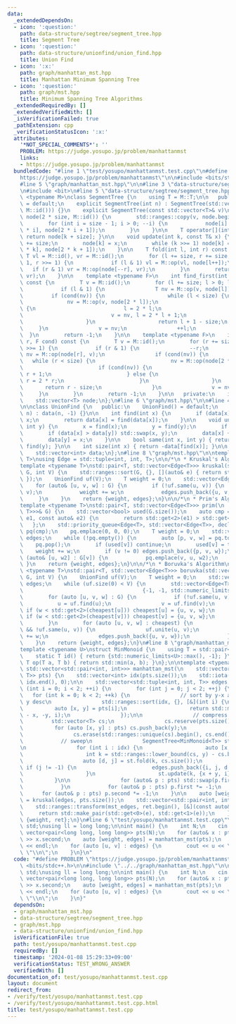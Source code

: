```yaml
---
data:
  _extendedDependsOn:
  - icon: ':question:'
    path: data-structure/segtree/segment_tree.hpp
    title: Segment Tree
  - icon: ':question:'
    path: data-structure/unionfind/union_find.hpp
    title: Union Find
  - icon: ':x:'
    path: graph/manhattan_mst.hpp
    title: Manhattan Minimum Spanning Tree
  - icon: ':question:'
    path: graph/mst.hpp
    title: Minimum Spanning Tree Algorithms
  _extendedRequiredBy: []
  _extendedVerifiedWith: []
  _isVerificationFailed: true
  _pathExtension: cpp
  _verificationStatusIcon: ':x:'
  attributes:
    '*NOT_SPECIAL_COMMENTS*': ''
    PROBLEM: https://judge.yosupo.jp/problem/manhattanmst
    links:
    - https://judge.yosupo.jp/problem/manhattanmst
  bundledCode: "#line 1 \"test/yosupo/manhattanmst.test.cpp\"\n#define PROBLEM \"\
    https://judge.yosupo.jp/problem/manhattanmst\"\n\n#include <bits/stdc++.h>\n\n\
    #line 5 \"graph/manhattan_mst.hpp\"\n\n#line 3 \"data-structure/segtree/segment_tree.hpp\"\
    \n#include <bit>\n#line 5 \"data-structure/segtree/segment_tree.hpp\"\n\ntemplate\
    \ <typename M>\nclass SegmentTree {\n    using T = M::T;\n\n   public:\n    SegmentTree()\
    \ = default;\n    explicit SegmentTree(int n) : SegmentTree(std::vector<T>(n,\
    \ M::id())) {}\n    explicit SegmentTree(const std::vector<T>& v)\n        : size(std::bit_ceil(v.size())),\
    \ node(2 * size, M::id()) {\n        std::ranges::copy(v, node.begin() + size);\n\
    \        for (int i = size - 1; i > 0; --i) {\n            node[i] = M::op(node[2\
    \ * i], node[2 * i + 1]);\n        }\n    }\n\n    T operator[](int k) const {\
    \ return node[k + size]; }\n\n    void update(int k, const T& x) {\n        k\
    \ += size;\n        node[k] = x;\n        while (k >>= 1) node[k] = M::op(node[2\
    \ * k], node[2 * k + 1]);\n    }\n\n    T fold(int l, int r) const {\n       \
    \ T vl = M::id(), vr = M::id();\n        for (l += size, r += size; l < r; l >>=\
    \ 1, r >>= 1) {\n            if (l & 1) vl = M::op(vl, node[l++]);\n         \
    \   if (r & 1) vr = M::op(node[--r], vr);\n        }\n        return M::op(vl,\
    \ vr);\n    }\n\n    template <typename F>\n    int find_first(int l, F cond)\
    \ const {\n        T v = M::id();\n        for (l += size; l > 0; l >>= 1) {\n\
    \            if (l & 1) {\n                T nv = M::op(v, node[l]);\n       \
    \         if (cond(nv)) {\n                    while (l < size) {\n          \
    \              nv = M::op(v, node[2 * l]);\n                        if (cond(nv))\
    \ {\n                            l = 2 * l;\n                        } else {\n\
    \                            v = nv, l = 2 * l + 1;\n                        }\n\
    \                    }\n                    return l + 1 - size;\n           \
    \     }\n                v = nv;\n                ++l;\n            }\n      \
    \  }\n        return -1;\n    }\n\n    template <typename F>\n    int find_last(int\
    \ r, F cond) const {\n        T v = M::id();\n        for (r += size; r > 0; r\
    \ >>= 1) {\n            if (r & 1) {\n                --r;\n                T\
    \ nv = M::op(node[r], v);\n                if (cond(nv)) {\n                 \
    \   while (r < size) {\n                        nv = M::op(node[2 * r + 1], v);\n\
    \                        if (cond(nv)) {\n                            r = 2 *\
    \ r + 1;\n                        } else {\n                            v = nv,\
    \ r = 2 * r;\n                        }\n                    }\n             \
    \       return r - size;\n                }\n                v = nv;\n       \
    \     }\n        }\n        return -1;\n    }\n\n   private:\n    int size;\n\
    \    std::vector<T> node;\n};\n#line 6 \"graph/mst.hpp\"\n\n#line 4 \"data-structure/unionfind/union_find.hpp\"\
    \n\nclass UnionFind {\n   public:\n    UnionFind() = default;\n    explicit UnionFind(int\
    \ n) : data(n, -1) {}\n\n    int find(int x) {\n        if (data[x] < 0) return\
    \ x;\n        return data[x] = find(data[x]);\n    }\n\n    void unite(int x,\
    \ int y) {\n        x = find(x);\n        y = find(y);\n        if (x == y) return;\n\
    \        if (data[x] > data[y]) std::swap(x, y);\n        data[x] += data[y];\n\
    \        data[y] = x;\n    }\n\n    bool same(int x, int y) { return find(x) ==\
    \ find(y); }\n\n    int size(int x) { return -data[find(x)]; }\n\n   private:\n\
    \    std::vector<int> data;\n};\n#line 8 \"graph/mst.hpp\"\n\ntemplate <typename\
    \ T>\nusing Edge = std::tuple<int, int, T>;\n\n/*\n * Kruskal's Algorithm\n */\n\
    template <typename T>\nstd::pair<T, std::vector<Edge<T>>> kruskal(std::vector<Edge<T>>\
    \ G, int V) {\n    std::ranges::sort(G, {}, [](auto& e) { return std::get<2>(e);\
    \ });\n    UnionFind uf(V);\n    T weight = 0;\n    std::vector<Edge<T>> edges;\n\
    \    for (auto& [u, v, w] : G) {\n        if (!uf.same(u, v)) {\n            uf.unite(u,\
    \ v);\n            weight += w;\n            edges.push_back({u, v, w});\n   \
    \     }\n    }\n    return {weight, edges};\n}\n\n/*\n * Prim's Algorithm\n */\n\
    template <typename T>\nstd::pair<T, std::vector<Edge<T>>> prim(\n    const std::vector<std::vector<std::pair<int,\
    \ T>>>& G) {\n    std::vector<bool> used(G.size());\n    auto cmp = [](const auto&\
    \ e1, const auto& e2) {\n        return std::get<2>(e1) > std::get<2>(e2);\n \
    \   };\n    std::priority_queue<Edge<T>, std::vector<Edge<T>>, decltype(cmp)>\
    \ pq(cmp);\n    pq.emplace(0, 0, 0);\n    T weight = 0;\n    std::vector<Edge<T>>\
    \ edges;\n    while (!pq.empty()) {\n        auto [p, v, w] = pq.top();\n    \
    \    pq.pop();\n        if (used[v]) continue;\n        used[v] = true;\n    \
    \    weight += w;\n        if (v != 0) edges.push_back({p, v, w});\n        for\
    \ (auto& [u, w2] : G[v]) {\n            pq.emplace(v, u, w2);\n        }\n   \
    \ }\n    return {weight, edges};\n}\n\n/*\n * Boruvka's Algorithm\n */\ntemplate\
    \ <typename T>\nstd::pair<T, std::vector<Edge<T>>> boruvka(std::vector<Edge<T>>\
    \ G, int V) {\n    UnionFind uf(V);\n    T weight = 0;\n    std::vector<Edge<T>>\
    \ edges;\n    while (uf.size(0) < V) {\n        std::vector<Edge<T>> cheapest(V,\n\
    \                                      {-1, -1, std::numeric_limits<T>::max()});\n\
    \        for (auto [u, v, w] : G) {\n            if (!uf.same(u, v)) {\n     \
    \           u = uf.find(u);\n                v = uf.find(v);\n               \
    \ if (w < std::get<2>(cheapest[u])) cheapest[u] = {u, v, w};\n               \
    \ if (w < std::get<2>(cheapest[v])) cheapest[v] = {u, v, w};\n            }\n\
    \        }\n        for (auto [u, v, w] : cheapest) {\n            if (u != -1\
    \ && !uf.same(u, v)) {\n                uf.unite(u, v);\n                weight\
    \ += w;\n                edges.push_back({u, v, w});\n            }\n        }\n\
    \    }\n    return {weight, edges};\n}\n#line 8 \"graph/manhattan_mst.hpp\"\n\n\
    template <typename U>\nstruct MinMonoid {\n    using T = std::pair<U, int>;\n\
    \    static T id() { return {std::numeric_limits<U>::max(), -1}; }\n    static\
    \ T op(T a, T b) { return std::min(a, b); }\n};\n\ntemplate <typename T>\nstd::pair<T,\
    \ std::vector<std::pair<int, int>>> manhattan_mst(\n    std::vector<std::pair<T,\
    \ T>> pts) {\n    std::vector<int> idx(pts.size());\n    std::iota(idx.begin(),\
    \ idx.end(), 0);\n\n    std::vector<std::tuple<int, int, T>> edges;\n\n    for\
    \ (int i = 0; i < 2; ++i) {\n        for (int j = 0; j < 2; ++j) {\n         \
    \   for (int k = 0; k < 2; ++k) {\n                // sort by y-x asc then by\
    \ y desc\n                std::ranges::sort(idx, {}, [&](int i) {\n          \
    \          auto [x, y] = pts[i];\n                    return std::make_tuple(y\
    \ - x, -y, i);\n                });\n\n                // compress y\n       \
    \         std::vector<T> cs;\n                cs.reserve(pts.size());\n      \
    \          for (auto [x, y] : pts) cs.push_back(y);\n                std::ranges::sort(cs);\n\
    \                cs.erase(std::ranges::unique(cs).begin(), cs.end());\n\n    \
    \            // sweep\n                SegmentTree<MinMonoid<T>> st(cs.size());\n\
    \n                for (int i : idx) {\n                    auto [x, y] = pts[i];\n\
    \                    int k = std::ranges::lower_bound(cs, y) - cs.begin();\n \
    \                   auto [d, j] = st.fold(k, cs.size());\n                   \
    \ if (j != -1) {\n                        edges.push_back({i, j, d - (x + y)});\n\
    \                    }\n                    st.update(k, {x + y, i});\n      \
    \          }\n\n                for (auto& p : pts) std::swap(p.first, p.second);\n\
    \            }\n            for (auto& p : pts) p.first *= -1;\n        }\n  \
    \      for (auto& p : pts) p.second *= -1;\n    }\n\n    auto [weight, mst_edges]\
    \ = kruskal(edges, pts.size());\n    std::vector<std::pair<int, int>> ret(edges.size());\n\
    \    std::ranges::transform(mst_edges, ret.begin(), [&](const auto& e) {\n   \
    \     return std::make_pair(std::get<0>(e), std::get<1>(e));\n    });\n    return\
    \ {weight, ret};\n}\n#line 6 \"test/yosupo/manhattanmst.test.cpp\"\n\nusing namespace\
    \ std;\nusing ll = long long;\n\nint main() {\n    int N;\n    cin >> N;\n   \
    \ vector<pair<long long, long long>> pts(N);\n    for (auto& x : pts) cin >> x.first\
    \ >> x.second;\n    auto [weight, edges] = manhattan_mst(pts);\n    cout << weight\
    \ << endl;\n    for (auto [u, v] : edges) {\n        cout << u << \" \" << v <<\
    \ \"\\n\";\n    }\n}\n"
  code: "#define PROBLEM \"https://judge.yosupo.jp/problem/manhattanmst\"\n\n#include\
    \ <bits/stdc++.h>\n\n#include \"../../graph/manhattan_mst.hpp\"\n\nusing namespace\
    \ std;\nusing ll = long long;\n\nint main() {\n    int N;\n    cin >> N;\n   \
    \ vector<pair<long long, long long>> pts(N);\n    for (auto& x : pts) cin >> x.first\
    \ >> x.second;\n    auto [weight, edges] = manhattan_mst(pts);\n    cout << weight\
    \ << endl;\n    for (auto [u, v] : edges) {\n        cout << u << \" \" << v <<\
    \ \"\\n\";\n    }\n}"
  dependsOn:
  - graph/manhattan_mst.hpp
  - data-structure/segtree/segment_tree.hpp
  - graph/mst.hpp
  - data-structure/unionfind/union_find.hpp
  isVerificationFile: true
  path: test/yosupo/manhattanmst.test.cpp
  requiredBy: []
  timestamp: '2024-01-08 15:29:33+09:00'
  verificationStatus: TEST_WRONG_ANSWER
  verifiedWith: []
documentation_of: test/yosupo/manhattanmst.test.cpp
layout: document
redirect_from:
- /verify/test/yosupo/manhattanmst.test.cpp
- /verify/test/yosupo/manhattanmst.test.cpp.html
title: test/yosupo/manhattanmst.test.cpp
---
```

